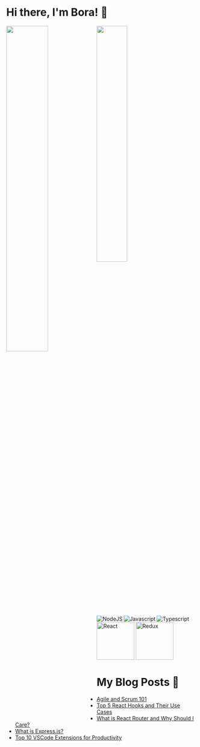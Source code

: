 # Hi there, I'm Bora! 👋

<img align='left' width='47%' src ='https://github-readme-stats.vercel.app/api?username=BraveHeart-tex&show_icons=true&theme=radical'/>
<img align='left' width='40%' src ='https://github-readme-stats.vercel.app/api/top-langs/?username=BraveHeart-tex&layout=compact'/>

<img align='left' src='https://img.shields.io/badge/node.js-6DA55F?style=for-the-badge&logo=node.js&logoColor=white' alt='NodeJS'/>
<img align='left' src='https://img.shields.io/badge/javascript-%23323330.svg?style=for-the-badge&logo=javascript&logoColor=%23F7DF1E' alt='Javascript'/>
<img src='https://img.shields.io/badge/typescript-%23007ACC.svg?style=for-the-badge&logo=typescript&logoColor=white' alt='Typescript'/>

<img src='https://img.shields.io/badge/react-%2320232a.svg?style=for-the-badge&logo=react&logoColor=%2361DAFB)'  width='100px' alt='React'/>
<img src='https://img.shields.io/badge/redux-%23593d88.svg?style=for-the-badge&logo=redux&logoColor=white'  width='100px' alt='Redux'/>

# My Blog Posts 📖

<!-- BLOG-POST-LIST:START -->
- [Agile and Scrum 101](https://dev.to/karaca19/agile-and-scrum-101-1o3b)
- [Top 5 React Hooks and Their Use Cases](https://dev.to/karaca19/top-5-react-hooks-and-their-use-cases-2e44)
- [What is React Router and Why Should I Care?](https://dev.to/karaca19/what-is-react-router-and-why-should-i-care-5d2f)
- [What is Express.js?](https://dev.to/karaca19/what-is-expressjs-25l)
- [Top 10 VSCode Extensions for Productivity](https://dev.to/karaca19/top-10-vscode-extensions-for-productivity-29h1)
<!-- BLOG-POST-LIST:END -->
